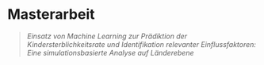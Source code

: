 # Masterarbeit

> _Einsatz von Machine Learning zur Prädiktion der Kindersterblichkeitsrate und Identifikation 
relevanter Einflussfaktoren: Eine simulationsbasierte Analyse auf Länderebene_
